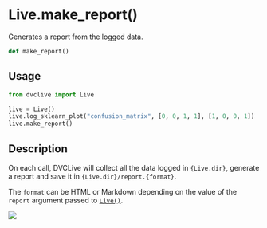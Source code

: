 # Live.make_report()

Generates a report from the logged data.

```py
def make_report()
```

## Usage

```py
from dvclive import Live

live = Live()
live.log_sklearn_plot("confusion_matrix", [0, 0, 1, 1], [1, 0, 0, 1])
live.make_report()
```

## Description

On each call, DVCLive will collect all the data logged in `{Live.dir}`, generate
a report and save it in `{Live.dir}/report.{format}`.

The `format` can be HTML or Markdown depending on the value of the `report`
argument passed to [`Live()`](/doc/dvclive/api-reference/live#parameters).

![](/img/dvclive-html.gif)

